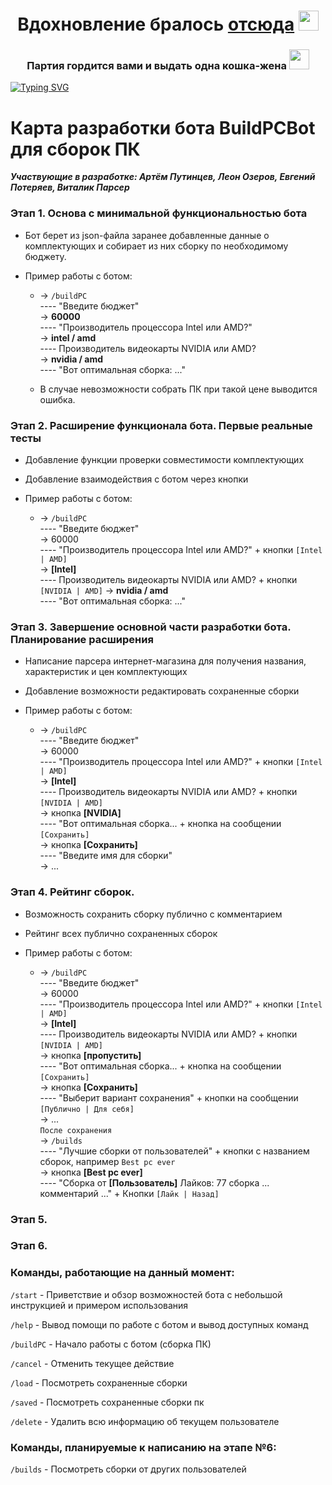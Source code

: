 <h1 align="center">Вдохновление бралось <a href="https://www.youtube.com/watch?v=OjNpRbNdR7E" target="_blank">отсюда</a> 
<img src="https://cdn3.emoji.gg/emojis/4583-peepochina.gif" height="32"/></h1>
<h3 align="center">Партия гордится вами и выдать одна кошка-жена  <img src="https://cdn3.emoji.gg/emojis/5803-chinardia.png" height="32"/></h3>
<a href="https://git.io/typing-svg"><img src="https://readme-typing-svg.demolab.com?font=Fira+Code&size=32&duration=3000&pause=1000&color=3F6CF7&center=true&vCenter=true&width=1000&height=200&lines=%D0%A1%D0%BF%D1%83%D1%81%D1%82%D1%8F+%D0%BC%D0%B5%D1%81%D1%8F%D1%86%D1%8B+%D1%80%D0%B0%D0%B7%D1%80%D0%B0%D0%B1%D0%BE%D1%82%D0%BA%D0%B8...;%D0%9D%D0%B5%D0%B4%D0%B5%D0%BB%D0%B8+%D0%BF%D0%B0%D1%80%D1%81%D0%B5%D1%80%D1%81%D1%82%D0%B2%D0%B0...;%D0%94%D0%BD%D0%B8+%D1%80%D0%B5%D0%B4%D0%B0%D0%BA%D1%82%D0%B8%D1%80%D0%BE%D0%B2%D0%B0%D0%BD%D0%B8%D1%8F+%D1%84%D0%B0%D0%B9%D0%BB%D0%B0+README.md...;%D0%AF+%D0%BF%D1%80%D0%B5%D0%B4%D1%81%D1%82%D0%B0%D0%B2%D0%BB%D1%8F%D1%8E+%D0%AD%D0%A2%D0%9E!;%D0%A1%D0%BF%D1%83%D1%81%D1%82%D1%8F+%D0%BC%D0%B5%D1%81%D1%8F%D1%86%D1%8B+%D1%80%D0%B0%D0%B7%D1%80%D0%B0%D0%B1%D0%BE%D1%82%D0%BA%D0%B8...;%D0%9D%D0%B5%D0%B4%D0%B5%D0%BB%D0%B8+%D0%BF%D0%B0%D1%80%D1%81%D0%B5%D1%80%D1%81%D1%82%D0%B2%D0%B0...;%D0%94%D0%BD%D0%B8+%D1%80%D0%B5%D0%B4%D0%B0%D0%BA%D1%82%D0%B8%D1%80%D0%BE%D0%B2%D0%B0%D0%BD%D0%B8%D1%8F+%D1%84%D0%B0%D0%B9%D0%BB%D0%B0+README.md...;%D0%AF+%D0%BF%D1%80%D0%B5%D0%B4%D1%81%D1%82%D0%B0%D0%B2%D0%BB%D1%8F%D1%8E+%D0%AD%D0%A2%D0%9E!;%D1%85%D1%8D%D0%B9%2C+%D0%BD%D0%B0+%D1%81%D0%B2%D1%8F%D0%B7%D0%B8+%D0%BB%D0%B8%D1%87%D0%BD%D1%8B%D0%B9+%D0%BF%D0%B0%D1%80%D1%81%D0%B5%D1%80+%D0%90%D1%80%D1%82%D0%B5%D0%BC%D0%B0...;%D0%BE%D0%BD+%D0%B7%D0%B0%D1%81%D1%82%D0%B0%D0%B2%D0%BB%D1%8F%D0%BB+%D0%BC%D0%B5%D0%BD%D1%8F+%D0%BF%D0%B0%D1%80%D1%81%D0%B8%D1%82%D1%8C...;...%D1%81%D0%BE%D1%82%D0%BD%D0%B8+%D1%82%D0%BE%D0%B2%D0%B0%D1%80%D0%BE%D0%B2+%D0%B4%D0%B5%D0%BD%D1%8C+%D0%B8+%D0%BD%D0%BE%D1%87%D1%8C+%D0%B7%D0%B0+2+%D1%87%D0%B0%D1%88%D0%BA%D0%B8+%D0%BA%D0%BE%D1%84%D0%B5...+;%D0%B8+%D1%80%D0%B0%D0%B4%D0%B8+%D1%87%D0%B5%D0%B3%D0%BE%2C+%D1%80%D0%B0%D0%B4%D0%B8+%D0%BA%D0%B0%D0%BA%D0%BE%D0%B3%D0%BE-%D1%82%D0%BE+%D0%B1%D0%BE%D1%82%D0%B0%3F..." alt="Typing SVG" /></a>


# Карта разработки бота BuildPCBot для сборок ПК
**_Участвующие в разработке: Артём Путинцев, Леон Озеров, Евгений Потеряев, Виталик Парсер_**





### Этап 1. Основа с минимальной функциональностью бота

- Бот берет из json-файла заранее добавленные данные о комплектующих и собирает из них сборку по необходимому бюджету.

- Пример работы с ботом:
    - -> `/buildPC`  
      ---- "Введите бюджет"  
      -> __60000__  
      ---- "Производитель процессора Intel или AMD?"  
      -> __intel / amd__  
      ---- Производитель видеокарты NVIDIA или AMD?  
      -> __nvidia / amd__  
      ---- "Вот оптимальная сборка: ..."

    - В случае невозможности собрать ПК при такой цене выводится ошибка.





### Этап 2. Расширение функционала бота. Первые реальные тесты
- Добавление функции проверки совместимости комплектующих
- Добавление взаимодействия с ботом через кнопки
- Пример работы с ботом:

    - -> `/buildPC`  
      ---- "Введите бюджет"  
      -> 60000  
      ---- "Производитель процессора Intel или AMD?" + кнопки `[Intel | AMD]`  
      -> __[Intel]__  
      ---- Производитель видеокарты NVIDIA или AMD? + кнопки `[NVIDIA | AMD]`
      -> __nvidia / amd__  
      ---- "Вот оптимальная сборка: ..."






### Этап 3. Завершение основной части разработки бота. Планирование расширения

- Написание парсера интернет-магазина для получения названия, характеристик и цен комплектующих
- Добавление возможности редактировать сохраненные сборки

- Пример работы с ботом:

    - -> `/buildPC`  
      ---- "Введите бюджет"  
      -> 60000  
      ---- "Производитель процессора Intel или AMD?" + кнопки `[Intel | AMD]`  
      -> __[Intel]__  
      ---- Производитель видеокарты NVIDIA или AMD? + кнопки `[NVIDIA | AMD]`  
      -> кнопка __[NVIDIA]__  
      ---- "Вот оптимальная сборка... + кнопка на сообщении `[Сохранить]`  
      -> кнопка __[Сохранить]__  
      ---- "Введите имя для сборки"  
      -> ...

### Этап 4. Рейтинг сборок.

- Возможность сохранить сборку публично с комментарием
- Рейтинг всех публично сохраненных сборок
- Пример работы с ботом:

    - -> `/buildPC`  
      ---- "Введите бюджет"  
      -> 60000  
      ---- "Производитель процессора Intel или AMD?" + кнопки `[Intel | AMD]`  
      -> __[Intel]__  
      ---- Производитель видеокарты NVIDIA или AMD? + кнопки `[NVIDIA | AMD]`  
      -> кнопка __[пропустить]__  
      ---- "Вот оптимальная сборка... + кнопка на сообщении `[Сохранить]`    
      -> кнопка __[Сохранить]__   
      ---- "Выберит вариант сохранения" + кнопки на сообщении `[Публично | Для себя]`  
      -> ...  
      `После сохранения`  
      -> `/builds`  
      ---- "Лучшие сборки от пользователей" + кнопки с названием сборок, например `Best pc ever`  
      -> кнопка __[Best pc ever]__  
      ---- "Сборка от __[Пользователь]__ Лайков: 77 сборка ... комментарий ..." + Кнопки `[Лайк | Назад]`

### Этап 5.

### Этап 6.



### Команды, работающие на данный момент:
`/start` - Приветствие и обзор возможностей бота с небольшой инструкцией и примером использования

`/help` - Вывод помощи по работе с ботом и вывод доступных команд

`/buildPC` - Начало работы с ботом (сборка ПК)

`/cancel` - Отменить текущее действие

`/load` - Посмотреть сохраненные сборки

`/saved` - Посмотреть сохраненные сборки пк

`/delete` - Удалить всю информацию об текущем пользователе

### Команды, планируемые к написанию на этапе №6:

`/builds` - Посмотреть сборки от других пользователей

